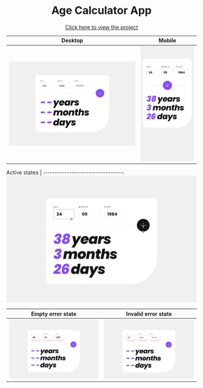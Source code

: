 <h1 align=center>Age Calculator App</h1>

<p align=center>
    <a target="_blank" href="https://jialatteo.github.io/Frontend-Mentor-Challenges/age-calculator-app/">Click here to view the project </a> 
</p>

Desktop | Mobile 
:--------------------------------:|:-------------------------:
![Desktop design](./design/desktop-design.jpg)  |  ![Mobile design](./design/mobile-design.jpg)  

Active states |
:--------------------------------:
![Active states design](./design/active-states.jpg)

Empty error state | Invalid error state
:--------------------------------:|:-------------------------:
![Empty error state design](./design/desktop-error-invalid.jpg)  |  ![Invalid error state design](./design/desktop-error-empty.jpg)